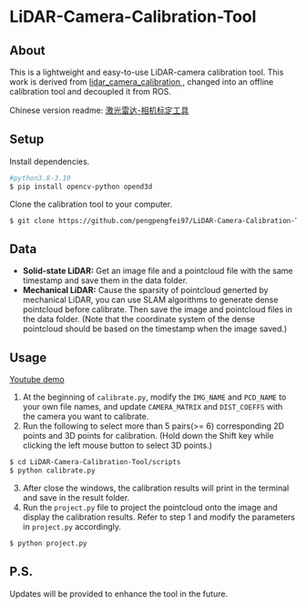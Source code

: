 # LiDAR-Camera-Calibration-Tool

## About
This is a lightweight and easy-to-use LiDAR-camera calibration tool. This work is derived from [lidar_camera_calibration
](https://github.com/heethesh/lidar_camera_calibration), changed into an offline calibration tool and decoupled it from ROS.

Chinese version readme: [激光雷达-相机标定工具](https://zhuanlan.zhihu.com/p/668856220)
## Setup
Install dependencies.
``` bash
#python3.8-3.10
$ pip install opencv-python opend3d
```
Clone the calibration tool to your computer.
``` bash
$ git clone https://github.com/pengpengfei97/LiDAR-Camera-Calibration-Tool.git
```

## Data
- **Solid-state LiDAR:** Get an image file and a pointcloud file with the same timestamp and save them in the data folder.
- **Mechanical LiDAR:** Cause the sparsity of pointcloud generted by mechanical LiDAR, you can use SLAM algorithms to generate dense pointcloud before calibrate. Then save the image and pointcloud files in the data folder. (Note that the coordinate system of the dense pointcloud should be based on the timestamp when the image saved.)

## Usage 

[Youtube demo](https://www.youtube.com/watch?v=kxkrokD8NN4)


1. At the beginning of `calibrate.py`, modify the `IMG_NAME` and `PCD_NAME` to your own file names, and update `CAMERA_MATRIX` and `DIST_COEFFS` with the camera you want to calibrate.
2. Run the following to select more than 5 pairs(>= 6) corresponding 2D points and 3D points for calibration. (Hold down the Shift key while clicking the left mouse button to select 3D points.)
```bash
$ cd LiDAR-Camera-Calibration-Tool/scripts
$ python calibrate.py
```
3. After close the windows, the calibration results will print in the terminal and save in the result folder.
4. Run the `project.py` file to project the pointcloud onto the image and display the calibration results. Refer to step 1 and modify the parameters in `project.py` accordingly.
```bash
$ python project.py
```

## P.S.
Updates will be provided to enhance the tool in the future.